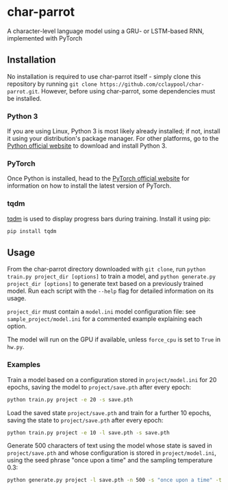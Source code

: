 # char-parrot
A character-level language model using a GRU- or LSTM-based RNN, implemented with PyTorch  

## Installation
No installation is required to use char-parrot itself - simply clone this repository by running `git clone https://github.com/cclaypool/char-parrot.git`. However, before using char-parrot, some dependencies must be installed.  

### Python 3
If you are using Linux, Python 3 is most likely already installed; if not, install it using your distribution's package manager. For other platforms, go to the [Python official website](https://python.org) to download and install Python 3.

### PyTorch
Once Python is installed, head to the [PyTorch official website](http://pytorch.org) for information on how to install the latest version of PyTorch.

### tqdm
[tqdm](https://pypi.org/project/tqdm/) is used to display progress bars during training. Install it using pip:
```bash
pip install tqdm
```

## Usage

From the char-parrot directory downloaded with `git clone`, run `python train.py project_dir [options]` to train a model, and `python generate.py project_dir [options]` to generate text based on a previously trained model. Run each script with the `--help` flag for detailed information on its usage.  

`project_dir` must contain a `model.ini` model configuration file: see `sample_project/model.ini` for a commented example explaining each option. 

The model will run on the GPU if available, unless `force_cpu` is set to `True` in `hw.py`.  

### Examples

Train a model based on a configuration stored in `project/model.ini` for 20 epochs, saving the model to `project/save.pth` after every epoch:
```bash
python train.py project -e 20 -s save.pth
```
Load the saved state `project/save.pth` and train for a further 10 epochs, saving the state to `project/save.pth` after every epoch:
```bash
python train.py project -e 10 -l save.pth -s save.pth
```
Generate 500 characters of text using the model whose state is saved in `project/save.pth` and whose configuration is stored in `project/model.ini`, using the seed phrase "once upon a time" and the sampling temperature 0.3:
```bash
python generate.py project -l save.pth -n 500 -s "once upon a time" -t 0.3
```
